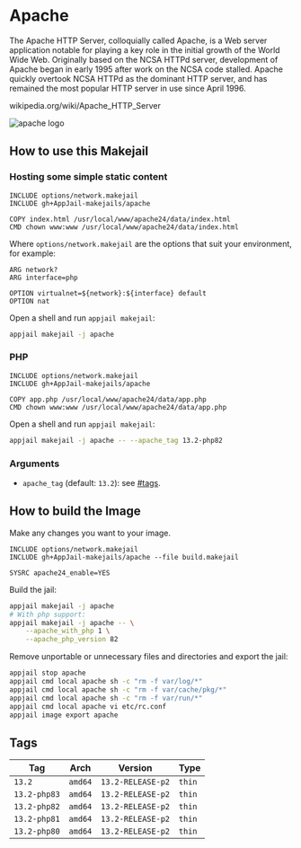 # Apache

The Apache HTTP Server, colloquially called Apache, is a Web server application notable for playing a key role in the initial growth of the World Wide Web. Originally based on the NCSA HTTPd server, development of Apache began in early 1995 after work on the NCSA code stalled. Apache quickly overtook NCSA HTTPd as the dominant HTTP server, and has remained the most popular HTTP server in use since April 1996.

wikipedia.org/wiki/Apache\_HTTP\_Server

![apache logo](https://imgur.com/hOJRhwb.png)

## How to use this Makejail

### Hosting some simple static content

```
INCLUDE options/network.makejail
INCLUDE gh+AppJail-makejails/apache

COPY index.html /usr/local/www/apache24/data/index.html
CMD chown www:www /usr/local/www/apache24/data/index.html
```

Where `options/network.makejail` are the options that suit your environment, for example:

```
ARG network?
ARG interface=php

OPTION virtualnet=${network}:${interface} default
OPTION nat
```

Open a shell and run `appjail makejail`:

```sh
appjail makejail -j apache
```

### PHP

```
INCLUDE options/network.makejail
INCLUDE gh+AppJail-makejails/apache

COPY app.php /usr/local/www/apache24/data/app.php
CMD chown www:www /usr/local/www/apache24/data/app.php
```

Open a shell and run `appjail makejail`:

```sh
appjail makejail -j apache -- --apache_tag 13.2-php82
```

### Arguments

* `apache_tag` (default: `13.2`): see [#tags](#tags).

## How to build the Image

Make any changes you want to your image.

```
INCLUDE options/network.makejail
INCLUDE gh+AppJail-makejails/apache --file build.makejail

SYSRC apache24_enable=YES
```

Build the jail:

```sh
appjail makejail -j apache
# With php support:
appjail makejail -j apache -- \
    --apache_with_php 1 \
    --apache_php_version 82
```

Remove unportable or unnecessary files and directories and export the jail:

```sh
appjail stop apache
appjail cmd local apache sh -c "rm -f var/log/*"
appjail cmd local apache sh -c "rm -f var/cache/pkg/*"
appjail cmd local apache sh -c "rm -f var/run/*"
appjail cmd local apache vi etc/rc.conf
appjail image export apache
```

## Tags

| Tag          | Arch    | Version           | Type   |
| ------------ | ------- | ----------------- | ------ |
| `13.2`       | `amd64` | `13.2-RELEASE-p2` | `thin` |
| `13.2-php83` | `amd64` | `13.2-RELEASE-p2` | `thin` |
| `13.2-php82` | `amd64` | `13.2-RELEASE-p2` | `thin` |
| `13.2-php81` | `amd64` | `13.2-RELEASE-p2` | `thin` |
| `13.2-php80` | `amd64` | `13.2-RELEASE-p2` | `thin` |
